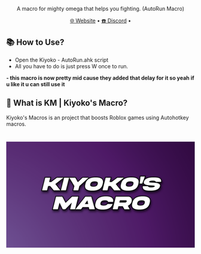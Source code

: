 <p align="center">A macro for mighty omega that helps you fighting. (AutoRun Macro)</p>

<p align="center">
  <a href="https://kiyokosmacros.netlify.app/" target="_blank">🌐 Website</a>
  •
  <a href="https://discord.gg/8xPc9x4Gus" target="_blank">☎️ Discord</a>
  •
</p>

## 📚 **How to Use?**
- Open the Kiyoko - AutoRun.ahk script
- All you have to do is just press W once to run.

**- this macro is now pretty mid cause they added that delay for it so yeah if u like it u can still use it**

## 🤔 What is KM | Kiyoko's Macro?
Kiyoko's Macros is an project that boosts Roblox games using Autohotkey macros.

<h1 align="center">
  <a href="https://discord.gg/8xPc9x4Gus" target="_blank"><img src="https://raw.githubusercontent.com/fr0st-iwnl/assets/main/thumbnails/kiyokothumbnail.png" alt="Kiyoko" width="800"></a>
</h1>
